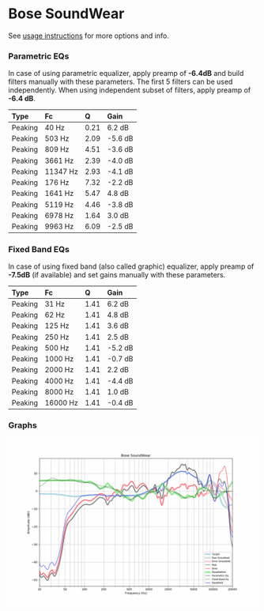 # Bose SoundWear
See [usage instructions](https://github.com/jaakkopasanen/AutoEq#usage) for more options and info.

### Parametric EQs
In case of using parametric equalizer, apply preamp of **-6.4dB** and build filters manually
with these parameters. The first 5 filters can be used independently.
When using independent subset of filters, apply preamp of **-6.4 dB**.

| Type    | Fc       |    Q | Gain    |
|:--------|:---------|:-----|:--------|
| Peaking | 40 Hz    | 0.21 | 6.2 dB  |
| Peaking | 503 Hz   | 2.09 | -5.6 dB |
| Peaking | 809 Hz   | 4.51 | -3.6 dB |
| Peaking | 3661 Hz  | 2.39 | -4.0 dB |
| Peaking | 11347 Hz | 2.93 | -4.1 dB |
| Peaking | 176 Hz   | 7.32 | -2.2 dB |
| Peaking | 1641 Hz  | 5.47 | 4.8 dB  |
| Peaking | 5119 Hz  | 4.46 | -3.8 dB |
| Peaking | 6978 Hz  | 1.64 | 3.0 dB  |
| Peaking | 9963 Hz  | 6.09 | -2.5 dB |

### Fixed Band EQs
In case of using fixed band (also called graphic) equalizer, apply preamp of **-7.5dB**
(if available) and set gains manually with these parameters.

| Type    | Fc       |    Q | Gain    |
|:--------|:---------|:-----|:--------|
| Peaking | 31 Hz    | 1.41 | 6.2 dB  |
| Peaking | 62 Hz    | 1.41 | 4.8 dB  |
| Peaking | 125 Hz   | 1.41 | 3.6 dB  |
| Peaking | 250 Hz   | 1.41 | 2.5 dB  |
| Peaking | 500 Hz   | 1.41 | -5.2 dB |
| Peaking | 1000 Hz  | 1.41 | -0.7 dB |
| Peaking | 2000 Hz  | 1.41 | 2.2 dB  |
| Peaking | 4000 Hz  | 1.41 | -4.4 dB |
| Peaking | 8000 Hz  | 1.41 | 1.0 dB  |
| Peaking | 16000 Hz | 1.41 | -0.4 dB |

### Graphs
![](./Bose%20SoundWear.png)